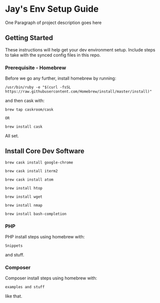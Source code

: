 # Jay's Env Setup Guide

One Paragraph of project description goes here

## Getting Started

These instructions will help get your dev environment setup. Include steps to take with the synced config files in this repo.

### Prerequisite - Homebrew

Before we go any further, install homebrew by running:

```
/usr/bin/ruby -e "$(curl -fsSL https://raw.githubusercontent.com/Homebrew/install/master/install)"
```

and then cask with:

```
brew tap caskroom/cask

OR

brew install cask
```

All set.

## Install Core Dev Software

```
brew cask install google-chrome
```

```
brew cask install iterm2
```

```
brew cask install atom
```

```
brew install htop
```

```
brew install wget
```

```
brew install nmap
```

```
brew install bash-completion
```


### PHP

PHP install steps using homebrew with:

```
Snippets
```

and stuff.

### Composer

Composer install steps using homebrew with:

```
examples and stuff
```

like that.
